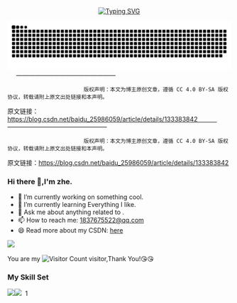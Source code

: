 <div align="center">
  <a href="https://blog.sunguoqi.com/">
    <img src="https://readme-typing-svg.demolab.com?font=Fira+Code&pause=1000&color=024EF7&width=435&lines=昨日之深渊,今日之浅谈;想的是你,放不下的还是你！&center=true&size=27" alt="Typing SVG" />
  </a>
</div>

![](https://raw.githubusercontent.com/platane/snk/output/github-contribution-grid-snake.svg)    
———————————————— 

                            版权声明：本文为博主原创文章，遵循 CC 4.0 BY-SA 版权协议，转载请附上原文出处链接和本声明。
                        
原文链接：https://blog.csdn.net/baidu_25986059/article/details/133383842           
————————————————

                            版权声明：本文为博主原创文章，遵循 CC 4.0 BY-SA 版权协议，转载请附上原文出处链接和本声明。
                        
原文链接：https://blog.csdn.net/baidu_25986059/article/details/133383842
### Hi there 👋,I'm zhe.

- 🔭 I’m currently working on something cool.
- 🌱 I’m currently learning Everything I like. 
- 💬 Ask me about anything related to        .  
- 📫 How to reach me: 1837675522@qq.com
- 😄 Read more about my CSDN: [here](https://blog.csdn.net/Tendapc?type=blog)

![](https://github-readme-stats.vercel.app/api?username=wisdom-zhe&show_icons=true&theme=transparent)

You are my ![Visitor Count](https://profile-counter.glitch.me/wisdom-zhe/count.svg) visitor,Thank You!:kissing_heart::kissing_heart:

### My Skill Set

![](https://img.shields.io/badge/Java-ED8B00?style=for-the-badge&logo=openjdk&logoColor=white)![](https://img.shields.io/badge/Python-3776AB?style=for-the-badge&logo=python&logoColor=white) 
1
